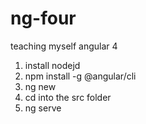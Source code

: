 # ng-four
teaching myself angular 4

1.  install nodejd
2.  npm install -g @angular/cli
3.  ng new <app name>
4.  cd into the src folder
5.  ng serve
